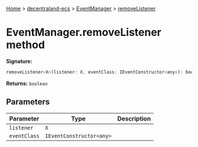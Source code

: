 [Home](./index) &gt; [decentraland-ecs](./decentraland-ecs.md) &gt; [EventManager](./decentraland-ecs.eventmanager.md) &gt; [removeListener](./decentraland-ecs.eventmanager.removelistener.md)

# EventManager.removeListener method


**Signature:**
```javascript
removeListener<X>(listener: X, eventClass: IEventConstructor<any>): boolean;
```
**Returns:** `boolean`

## Parameters

|  Parameter | Type | Description |
|  --- | --- | --- |
|  `listener` | `X` |  |
|  `eventClass` | `IEventConstructor<any>` |  |

